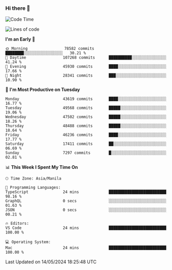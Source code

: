 ### Hi there 👋

<!--START_SECTION:waka-->
![Code Time](http://img.shields.io/badge/Code%20Time-5%2C131%20hrs%2028%20mins-blue)

![Lines of code](https://img.shields.io/badge/From%20Hello%20World%20I%27ve%20Written-115.2%20million%20lines%20of%20code-blue)

**I'm an Early 🐤** 

```text
🌞 Morning                78582 commits       ████████░░░░░░░░░░░░░░░░░   30.21 % 
🌆 Daytime                107268 commits      ██████████░░░░░░░░░░░░░░░   41.24 % 
🌃 Evening                45930 commits       ████░░░░░░░░░░░░░░░░░░░░░   17.66 % 
🌙 Night                  28341 commits       ███░░░░░░░░░░░░░░░░░░░░░░   10.90 % 
```
📅 **I'm Most Productive on Tuesday** 

```text
Monday                   43619 commits       ████░░░░░░░░░░░░░░░░░░░░░   16.77 % 
Tuesday                  49568 commits       █████░░░░░░░░░░░░░░░░░░░░   19.06 % 
Wednesday                47502 commits       █████░░░░░░░░░░░░░░░░░░░░   18.26 % 
Thursday                 48488 commits       █████░░░░░░░░░░░░░░░░░░░░   18.64 % 
Friday                   46236 commits       ████░░░░░░░░░░░░░░░░░░░░░   17.77 % 
Saturday                 17411 commits       ██░░░░░░░░░░░░░░░░░░░░░░░   06.69 % 
Sunday                   7297 commits        █░░░░░░░░░░░░░░░░░░░░░░░░   02.81 % 
```


📊 **This Week I Spent My Time On** 

```text
🕑︎ Time Zone: Asia/Manila

💬 Programming Languages: 
TypeScript               24 mins             █████████████████████████   98.16 % 
GraphQL                  0 secs              ░░░░░░░░░░░░░░░░░░░░░░░░░   01.63 % 
JSON                     0 secs              ░░░░░░░░░░░░░░░░░░░░░░░░░   00.21 % 

🔥 Editors: 
VS Code                  24 mins             █████████████████████████   100.00 % 

💻 Operating System: 
Mac                      24 mins             █████████████████████████   100.00 % 
```


 Last Updated on 14/05/2024 18:25:48 UTC
<!--END_SECTION:waka-->


<!--
**rad182/rad182** is a ✨ _special_ ✨ repository because its `README.md` (this file) appears on your GitHub profile.

Here are some ideas to get you started:

- 🔭 I’m currently working on ...
- 🌱 I’m currently learning ...
- 👯 I’m looking to collaborate on ...
- 🤔 I’m looking for help with ...
- 💬 Ask me about ...
- 📫 How to reach me: ...
- 😄 Pronouns: ...
- ⚡ Fun fact: ...
-->
